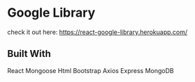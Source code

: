 # Google Library  

check it out here: https://react-google-library.herokuapp.com/

## Built With

React
Mongoose
Html
Bootstrap
Axios
Express
MongoDB

